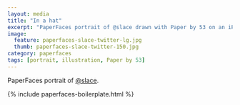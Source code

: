```yaml
---
layout: media
title: "In a hat"
excerpt: "PaperFaces portrait of @slace drawn with Paper by 53 on an iPad."
image: 
  feature: paperfaces-slace-twitter-lg.jpg
  thumb: paperfaces-slace-twitter-150.jpg
category: paperfaces
tags: [portrait, illustration, Paper by 53]
---
```


PaperFaces portrait of [@slace](http://twitter.com/slace).

{% include paperfaces-boilerplate.html %}